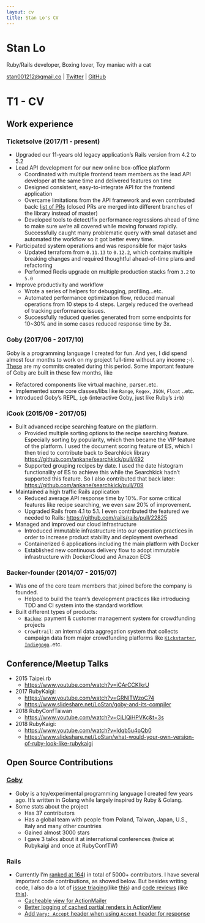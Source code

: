 ```yaml
---
layout: cv
title: Stan Lo's CV
---
```

# Stan Lo

Ruby/Rails developer, Boxing lover, Toy maniac with a cat

<div id="webaddress">
  <a href="stan001212@gmail.com">stan001212@gmail.co</a>
| <a href="https://twitter.com/_st0012">Twitter</a>
| <a href="https://github.com/st0012">GitHub</a>
</div>


# T1 - CV
## Work experience
### Ticketsolve (2017/11 - present)
- Upgraded our 11-years old legacy application’s Rails version from 4.2 to 5.2
- Lead API development for our new  online box-office platform
	- Coordinated with multiple frontend team members as the lead API developer at the same time and delivered features on time
	- Designed consistent, easy-to-integrate API for the frontend application
	- Overcame limitations from the API framework and even contributed back: [list of PRs](https://github.com/cerebris/jsonapi-resources/pulls?q=is%3Apr+author%3Ast0012+is%3Aclosed) (closed PRs are merged into different branches of the library instead of master)
	- Developed tools to detect/fix performance regressions ahead of time to make sure we’re all covered while moving forward rapidly. Successfully caught many problematic query with small dataset and automated the workflow so it got better every time.
- Participated system operations and was responsible for major tasks
	- Updated terraform from `0.11.13` to `0.12.2`, which contains multiple breaking changes and required thoughtful ahead-of-time plans and refactoring
	- Performed Redis upgrade on multiple production stacks from `3.2` to `5.0`
- Improve productivity and workflow
	- Wrote a series of helpers for debugging, profiling…etc.
	- Automated performance optimization flow, reduced manual operations from 10 steps to 4 steps. Largely reduced the overhead of tracking performance issues.
	- Successfully reduced queries generated from some endpoints for 10~30% and in some cases reduced response time by 3x.

### Goby (2017/06 - 2017/10)
Goby is a programming language I created for fun. And yes, I did spend almost four months to work on my project full-time without any income ;-). [These](https://github.com/goby-lang/goby/graphs/contributors?from=2017-06-03&to=2017-09-30&type=c) are my commits created during this period. Some important feature of Goby are built in these few months, like
- Refactored components like virtual machine, parser..etc.
- Implemented some core classes/libs like `Range`, `Regex`, `JSON`, `Float` ..etc.
- Introduced Goby’s REPL, `igb` (interactive Goby, just like Ruby’s `irb`)

### iCook (2015/09 - 2017/05)
- Built advanced recipe searching feature on the platform.
	- Provided multiple sorting options to the recipe searching feature. Especially sorting by popularity, which then became the VIP feature of the platform. I used the document scoring feature of ES, which I then tried to contribute back to Searchkick library https://github.com/ankane/searchkick/pull/492
	- Supported grouping recipes by date. I used the date histogram functionality of ES to achieve this while the Searchkick hadn’t supported this feature. So I also contributed that back later: https://github.com/ankane/searchkick/pull/709
- Maintained a high traffic Rails application
	- Reduced average API response time by 10%. For some critical features like recipe searching, we even saw 20% of improvement.
	- Upgraded Rails from 4.1 to 5.1. I even contributed the featured we needed to Rails: https://github.com/rails/rails/pull/22825
- Managed and improved our cloud infrastructure
	- Introduced immutable infrastructure into our operation practices in order to increase product stability and deployment overhead
	- Containerized 6 applications including the main platform with Docker
	- Established new continuous delivery flow to adopt immutable infrastructure with DockerCloud and Amazon ECS
### Backer-founder (2014/07 - 2015/07)
- Was one of the core team members that joined before the company is founded.
	- Helped to build the team’s development practices like introducing TDD and CI system into the standard workflow. 
- Built different types of products:
	- [`Backme`](http://backme.tw): payment & customer management system  for crowdfunding projects
	- `Crowdtrail`: an internal data aggregation system that collects campaign data from major crowdfunding platforms like [`Kickstarter`](https://www.kickstarter.com), [`Indiegogo`](https://www.indiegogo.com)..etc.

## Conference/Meetup Talks
- 2015 Taipei.rb
  - https://www.youtube.com/watch?v=iCArCCKIkrU
- 2017 RubyKaigi: 
  - https://www.youtube.com/watch?v=GRNlTWzoC74
  - https://www.slideshare.net/LoStan/goby-and-its-compiler
- 2018 RubyConfTaiwan
  - https://www.youtube.com/watch?v=CiLlQiHPVKc&t=3s
- 2018 RubyKaigi: 
  - https://www.youtube.com/watch?v=ldqb5u4pQb0
  - https://www.slideshare.net/LoStan/what-would-your-own-version-of-ruby-look-like-rubykaigi

## Open Source Contributions

### [Goby](https://github.com/goby-lang/goby)
- Goby is a toy/experimental programming language I created few years ago. It’s written in Golang while largely inspired by Ruby & Golang. 
- Some stats about the project
  - Has 37 contributors
  - Has a global team with people from Poland, Taiwan, Japan, U.S., Italy and many other countries
  - Gained almost 3000 stars
  - I gave 3 talks about it at international conferences (twice at Rubykaigi and once at RubyConfTW)

### Rails
- Currently I’m [ranked at 164](https://contributors.rubyonrails.org/contributors/stan-lo/commits)) in total of 5000+ contributors. I have several important code contributions, as showed below. But besides writing code, I also do a lot of [issue triaging](https://github.com/rails/rails/issues?utf8=%E2%9C%93&q=is%253Aissue+commenter%253Ast0012)(like [this](https://github.com/rails/rails/issues/36177)) and [code reviews](https://github.com/rails/rails/pulls?q=is%3Apr+commenter%3Ast0012) (like [this](https://github.com/rails/rails/pull/36133)).
  - [Cacheable view for ActionMailer](https://github.com/rails/rails/pull/22825)
  - [Better logging of cached partial renders in ActionView](https://github.com/rails/rails/pull/25825)
  - [Add `Vary: Accept` header when using `Accept` header for response](https://github.com/rails/rails/pull/36213)

<!-- ### Footer

Last updated: Octobor 2019 -->


